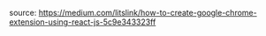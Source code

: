 source: https://medium.com/litslink/how-to-create-google-chrome-extension-using-react-js-5c9e343323ff
